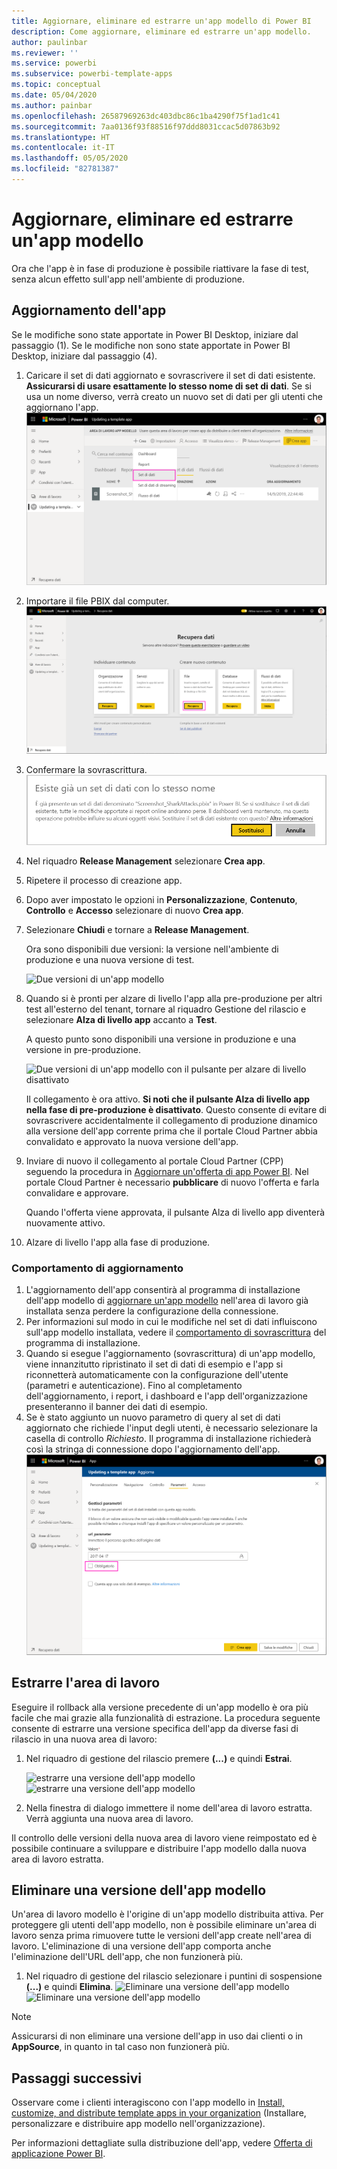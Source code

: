 ```yaml
---
title: Aggiornare, eliminare ed estrarre un'app modello di Power BI
description: Come aggiornare, eliminare ed estrarre un'app modello.
author: paulinbar
ms.reviewer: ''
ms.service: powerbi
ms.subservice: powerbi-template-apps
ms.topic: conceptual
ms.date: 05/04/2020
ms.author: painbar
ms.openlocfilehash: 26587969263dc403dbc86c1ba4290f75f1ad1c41
ms.sourcegitcommit: 7aa0136f93f88516f97ddd8031ccac5d07863b92
ms.translationtype: HT
ms.contentlocale: it-IT
ms.lasthandoff: 05/05/2020
ms.locfileid: "82781387"
---
```

# <a name="update-delete-and-extract-template-app"></a>Aggiornare, eliminare ed estrarre un'app modello

Ora che l'app è in fase di produzione è possibile riattivare la fase di test, senza alcun effetto sull'app nell'ambiente di produzione.
## <a name="update-your-app"></a>Aggiornamento dell'app

Se le modifiche sono state apportate in Power BI Desktop, iniziare dal passaggio (1). Se le modifiche non sono state apportate in Power BI Desktop, iniziare dal passaggio (4).

1. Caricare il set di dati aggiornato e sovrascrivere il set di dati esistente. **Assicurarsi di usare esattamente lo stesso nome di set di dati**. Se si usa un nome diverso, verrà creato un nuovo set di dati per gli utenti che aggiornano l'app.
![Sovrascrivere il set di dati](media/service-template-apps-update-extract-delete/power-bi-template-app-upload-dataset.png)
1. Importare il file PBIX dal computer.
![Sovrascrivere il set di dati](media/service-template-apps-update-extract-delete/power-bi-template-app-upload-dataset2.png)
1. Confermare la sovrascrittura.
![Sovrascrivere il set di dati](media/service-template-apps-update-extract-delete/power-bi-template-app-upload-dataset3.png)

1. Nel riquadro **Release Management** selezionare **Crea app**.
1. Ripetere il processo di creazione app.
1. Dopo aver impostato le opzioni in **Personalizzazione**, **Contenuto**, **Controllo** e **Accesso** selezionare di nuovo **Crea app**.
1. Selezionare **Chiudi** e tornare a **Release Management**.

   Ora sono disponibili due versioni: la versione nell'ambiente di produzione e una nuova versione di test.

    ![Due versioni di un'app modello](media/service-template-apps-update-extract-delete/power-bi-template-app-update1.png)

1. Quando si è pronti per alzare di livello l'app alla pre-produzione per altri test all'esterno del tenant, tornare al riquadro Gestione del rilascio e selezionare **Alza di livello app** accanto a **Test**.

   A questo punto sono disponibili una versione in produzione e una versione in pre-produzione.

   ![Due versioni di un'app modello con il pulsante per alzare di livello disattivato](media/service-template-apps-update-extract-delete/power-bi-template-app-update2.png)

   Il collegamento è ora attivo. **Si noti che il pulsante Alza di livello app nella fase di pre-produzione è disattivato**. Questo consente di evitare di sovrascrivere accidentalmente il collegamento di produzione dinamico alla versione dell'app corrente prima che il portale Cloud Partner abbia convalidato e approvato la nuova versione dell'app.

1. Inviare di nuovo il collegamento al portale Cloud Partner (CPP) seguendo la procedura in [Aggiornare un'offerta di app Power BI](https://docs.microsoft.com/azure/marketplace/cloud-partner-portal/power-bi/cpp-update-existing-offer). Nel portale Cloud Partner è necessario **pubblicare** di nuovo l'offerta e farla convalidare e approvare.

   Quando l'offerta viene approvata, il pulsante Alza di livello app diventerà nuovamente attivo. 
1. Alzare di livello l'app alla fase di produzione.
   
### <a name="update-behavior"></a>Comportamento di aggiornamento

1. L'aggiornamento dell'app consentirà al programma di installazione dell'app modello di [aggiornare un'app modello](service-template-apps-install-distribute.md#update-a-template-app) nell'area di lavoro già installata senza perdere la configurazione della connessione.
1. Per informazioni sul modo in cui le modifiche nel set di dati influiscono sull'app modello installata, vedere il [comportamento di sovrascrittura](service-template-apps-install-distribute.md#overwrite-behavior) del programma di installazione.
1. Quando si esegue l'aggiornamento (sovrascrittura) di un'app modello, viene innanzitutto ripristinato il set di dati di esempio e l'app si riconnetterà automaticamente con la configurazione dell'utente (parametri e autenticazione). Fino al completamento dell'aggiornamento, i report, i dashboard e l'app dell'organizzazione presenteranno il banner dei dati di esempio.
1. Se è stato aggiunto un nuovo parametro di query al set di dati aggiornato che richiede l'input degli utenti, è necessario selezionare la casella di controllo *Richiesto*. Il programma di installazione richiederà così la stringa di connessione dopo l'aggiornamento dell'app.
 ![Parametri obbligatori](media/service-template-apps-update-extract-delete/power-bi-template-app-upload-dataset4.png)

## <a name="extract-workspace"></a>Estrarre l'area di lavoro
Eseguire il rollback alla versione precedente di un'app modello è ora più facile che mai grazie alla funzionalità di estrazione. La procedura seguente consente di estrarre una versione specifica dell'app da diverse fasi di rilascio in una nuova area di lavoro:

1. Nel riquadro di gestione del rilascio premere **(...)** e quindi **Estrai**.

    ![estrarre una versione dell'app modello](media/service-template-apps-update-extract-delete/power-bi-template-app-extract.png) ![estrarre una versione dell'app modello](media/service-template-apps-update-extract-delete/power-bi-template-app-extract-dialog.png)
2. Nella finestra di dialogo immettere il nome dell'area di lavoro estratta. Verrà aggiunta una nuova area di lavoro.

Il controllo delle versioni della nuova area di lavoro viene reimpostato ed è possibile continuare a sviluppare e distribuire l'app modello dalla nuova area di lavoro estratta.

## <a name="delete-template-app-version"></a>Eliminare una versione dell'app modello
Un'area di lavoro modello è l'origine di un'app modello distribuita attiva. Per proteggere gli utenti dell'app modello, non è possibile eliminare un'area di lavoro senza prima rimuovere tutte le versioni dell'app create nell'area di lavoro.
L'eliminazione di una versione dell'app comporta anche l'eliminazione dell'URL dell'app, che non funzionerà più.

1. Nel riquadro di gestione del rilascio selezionare i puntini di sospensione **(...)** e quindi **Elimina**.
 ![Eliminare una versione dell'app modello](media/service-template-apps-update-extract-delete/power-bi-template-app-delete.png)
 ![Eliminare una versione dell'app modello](media/service-template-apps-update-extract-delete/power-bi-template-app-delete-dialog.png)

>[!NOTE]
>Assicurarsi di non eliminare una versione dell'app in uso dai clienti o in **AppSource**, in quanto in tal caso non funzionerà più.

## <a name="next-steps"></a>Passaggi successivi

Osservare come i clienti interagiscono con l'app modello in [Install, customize, and distribute template apps in your organization](service-template-apps-install-distribute.md) (Installare, personalizzare e distribuire app modello nell'organizzazione).

Per informazioni dettagliate sulla distribuzione dell'app, vedere [Offerta di applicazione Power BI](https://docs.microsoft.com/azure/marketplace/cloud-partner-portal/power-bi/cpp-power-bi-offer).
